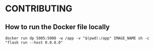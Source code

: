 # CONTRIBUTING

## How to run the Docker file locally

```commandline
docker run dp 5005:5000 -w /app -v "$(pwd):/app" IMAGE_NAME sh -c "flask run --host 0.0.0.0"
```